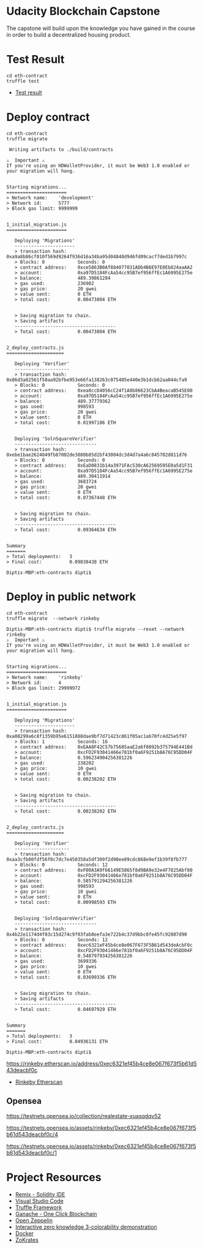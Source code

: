 # Udacity Blockchain Capstone

The capstone will build upon the knowledge you have gained in the course in order to build a decentralized housing product.

# Test Result

```
cd eth-contract
truffle test
```

- [Test result](Images/truffle%20test.png)

# Deploy contract

```
cd eth-contract
truffle migrate
```

```
 Writing artifacts to ./build/contracts

⚠️  Important ⚠️
If you're using an HDWalletProvider, it must be Web3 1.0 enabled or your migration will hang.


Starting migrations...
======================
> Network name:    'development'
> Network id:      5777
> Block gas limit: 9999999


1_initial_migration.js
======================

   Deploying 'Migrations'
   ----------------------
   > transaction hash:    0xa9a8b86cf010f569d9264f936d16a34ba95d04840d946fd09cacf7ded1b7997c
   > Blocks: 0            Seconds: 0
   > contract address:    0xce5863B0Af884077031ADb4B6E97E0Eb824aaAA2
   > account:             0xa97D5184FcAa54cc95B7ef956ffEc1A6995E275e
   > balance:             489.39861284
   > gas used:            236902
   > gas price:           20 gwei
   > value sent:          0 ETH
   > total cost:          0.00473804 ETH


   > Saving migration to chain.
   > Saving artifacts
   -------------------------------------
   > Total cost:          0.00473804 ETH


2_deploy_contracts.js
=====================

   Deploying 'Verifier'
   --------------------
   > transaction hash:    0x86d3a82561f58aa92bfbe953e66fa138263c075405e440e3b1dcb62aa044cfa9
   > Blocks: 0            Seconds: 0
   > contract address:    0xea8ccD4056cC24f1A8b86623CbA4BeacaB545E00
   > account:             0xa97D5184FcAa54cc95B7ef956ffEc1A6995E275e
   > balance:             489.37779362
   > gas used:            998593
   > gas price:           20 gwei
   > value sent:          0 ETH
   > total cost:          0.01997186 ETH


   Deploying 'SolnSquareVerifier'
   ------------------------------
   > transaction hash:    0xebe1bae2624049fb87002de3880b85d2bf43004dc3d4d7a4a6c845702d811d76
   > Blocks: 0            Seconds: 0
   > contract address:    0xEaD0831b14a3971FAc530cA62569595E0a5d1F31
   > account:             0xa97D5184FcAa54cc95B7ef956ffEc1A6995E275e
   > balance:             489.30411914
   > gas used:            3683724
   > gas price:           20 gwei
   > value sent:          0 ETH
   > total cost:          0.07367448 ETH


   > Saving migration to chain.
   > Saving artifacts
   -------------------------------------
   > Total cost:          0.09364634 ETH


Summary
=======
> Total deployments:   3
> Final cost:          0.09838438 ETH

Diptis-MBP:eth-contracts dipti$
```

# Deploy in public network

```
cd eth-contract
truffle migrate  --network rinkeby
```

```
Diptis-MBP:eth-contracts dipti$ truffle migrate --reset --network rinkeby
⚠️  Important ⚠️
If you're using an HDWalletProvider, it must be Web3 1.0 enabled or your migration will hang.


Starting migrations...
======================
> Network name:    'rinkeby'
> Network id:      4
> Block gas limit: 29999972


1_initial_migration.js
======================

   Deploying 'Migrations'
   ----------------------
   > transaction hash:    0xa08299a6c8f1359b95e6151888dae9bf7d71423c861f05ac1ab70fc4d25e5f97
   > Blocks: 1            Seconds: 16
   > contract address:    0xEAA8F42C57b75685aaE2a6f8092b375794E441Bd
   > account:             0xcFD2F93041466e781bf0a6F9251b8A76C95DD04F
   > balance:             0.596234904256381226
   > gas used:            238202
   > gas price:           10 gwei
   > value sent:          0 ETH
   > total cost:          0.00238202 ETH


   > Saving migration to chain.
   > Saving artifacts
   -------------------------------------
   > Total cost:          0.00238202 ETH


2_deploy_contracts.js
=====================

   Deploying 'Verifier'
   --------------------
   > transaction hash:    0xaa3cfb00fdf56f0c7dc7e450358a5df309f2d90ee89cdc868e9ef1b39f8fb777
   > Blocks: 0            Seconds: 12
   > contract address:    0xF00A3A9f66149E5865f8d9BA9e32e4F7825Abf80
   > account:             0xcFD2F93041466e781bf0a6F9251b8A76C95DD04F
   > balance:             0.585791294256381226
   > gas used:            998593
   > gas price:           10 gwei
   > value sent:          0 ETH
   > total cost:          0.00998593 ETH


   Deploying 'SolnSquareVerifier'
   ------------------------------
   > transaction hash:    0x4b22e1174d4f03c15d274c9f03fab8eefa3e722b4c37d9bbc0fe45fc92807d90
   > Blocks: 0            Seconds: 12
   > contract address:    0xec6321eF45b4ce8e067F673F5B61d543deAcbF0c
   > account:             0xcFD2F93041466e781bf0a6F9251b8A76C95DD04F
   > balance:             0.548797934256381226
   > gas used:            3699336
   > gas price:           10 gwei
   > value sent:          0 ETH
   > total cost:          0.03699336 ETH


   > Saving migration to chain.
   > Saving artifacts
   -------------------------------------
   > Total cost:          0.04697929 ETH


Summary
=======
> Total deployments:   3
> Final cost:          0.04936131 ETH

Diptis-MBP:eth-contracts dipti$

```

https://rinkeby.etherscan.io/address/0xec6321ef45b4ce8e067f673f5b61d543deacbf0c

- [Rinkeby Etherscan](Images/etherscan.png)

## Opensea

https://testnets.opensea.io/collection/realestate-xuasqdqv52

https://testnets.opensea.io/assets/rinkeby/0xec6321ef45b4ce8e067f673f5b61d543deacbf0c/4

https://testnets.opensea.io/assets/rinkeby/0xec6321ef45b4ce8e067f673f5b61d543deacbf0c/1

# Project Resources

- [Remix - Solidity IDE](https://remix.ethereum.org/)
- [Visual Studio Code](https://code.visualstudio.com/)
- [Truffle Framework](https://truffleframework.com/)
- [Ganache - One Click Blockchain](https://truffleframework.com/ganache)
- [Open Zeppelin ](https://openzeppelin.org/)
- [Interactive zero knowledge 3-colorability demonstration](http://web.mit.edu/~ezyang/Public/graph/svg.html)
- [Docker](https://docs.docker.com/install/)
- [ZoKrates](https://github.com/Zokrates/ZoKrates)
